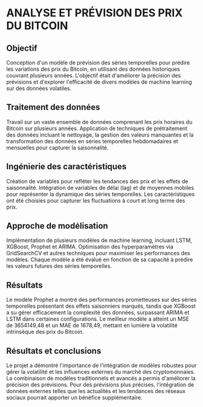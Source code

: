 # ANALYSE ET PRÉVISION DES PRIX DU BITCOIN

## Objectif
Conception d'un modèle de prévision des séries temporelles pour prédire les variations des prix du Bitcoin, en utilisant des données historiques couvrant plusieurs années. L'objectif était d'améliorer la précision des prévisions et d'explorer l'efficacité de divers modèles de machine learning sur des données volatiles.

## Traitement des données
Travail sur un vaste ensemble de données comprenant les prix horaires du Bitcoin sur plusieurs années. Application de techniques de prétraitement des données incluant le nettoyage, la gestion des valeurs manquantes et la transformation des données en séries temporelles hebdomadaires et mensuelles pour capturer la saisonnalité.

## Ingénierie des caractéristiques
Création de variables pour refléter les tendances des prix et les effets de saisonnalité. Intégration de variables de délai (lag) et de moyennes mobiles pour représenter la dynamique des séries temporelles. Les caractéristiques ont été choisies pour capturer les fluctuations à court et long terme des prix.

## Approche de modélisation
Implémentation de plusieurs modèles de machine learning, incluant LSTM, XGBoost, Prophet et ARIMA. Optimisation des hyperparamètres via GridSearchCV et autres techniques pour maximiser les performances des modèles. Chaque modèle a été évalué en fonction de sa capacité à prédire les valeurs futures des séries temporelles.

## Résultats
Le modèle Prophet a montré des performances prometteuses sur des séries temporelles présentant des effets saisonniers marqués, tandis que XGBoost a su gérer efficacement la complexité des données, surpassant ARIMA et LSTM dans certaines configurations. Le meilleur modèle a atteint un MSE de 3654149,48 et un MAE de 1678,49, mettant en lumière la volatilité intrinsèque des prix du Bitcoin.

## Résultats et conclusions
Le projet a démontré l'importance de l'intégration de modèles robustes pour gérer la volatilité et les influences externes du marché des cryptomonnaies. La combinaison de modèles traditionnels et avancés a permis d'améliorer la précision des prévisions. Pour des prévisions plus précises, l'intégration de données externes telles que les actualités et les tendances des réseaux sociaux pourrait apporter un bénéfice supplémentaire.
